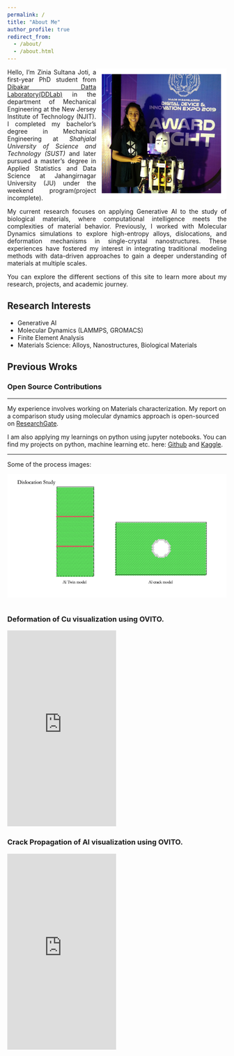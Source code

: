 ```yaml
---
permalink: /
title: "About Me"
author_profile: true
redirect_from: 
  - /about/
  - /about.html
---
```


<!--
    ![ZiniaSultanaJoti](/images/withRobot.png){: .align-right width = "100px"}
-->

<img align="right" width="300" height="300" src="/images/withRobot.png">

<div align="justify">

Hello, I’m Zinia Sultana Joti, a first-year PhD student from [Dibakar Datta Laboratory(DDLab)](https://dibakardatta.net/) in the department of Mechanical Engineering at the New Jersey Institute of Technology (NJIT). I completed my bachelor’s degree in Mechanical Engineering at *Shahjalal University of Science and Technology (SUST)* and later pursued a master’s degree in Applied Statistics and Data Science at Jahangirnagar University (JU) under the weekend program(project incomplete).  

My current research focuses on applying Generative AI to the study of biological materials, where computational intelligence meets the complexities of material behavior. Previously, I worked with Molecular Dynamics simulations to explore high-entropy alloys, dislocations, and deformation mechanisms in single-crystal nanostructures. These experiences have fostered my interest in integrating traditional modeling methods with data-driven approaches to gain a deeper understanding of materials at multiple scales.  

You can explore the different sections of this site to learn more about my research, projects, and academic journey.  

</div>

## Research Interests
- Generative AI
- Molecular Dynamics (LAMMPS, GROMACS)
- Finite Element Analysis
- Materials Science: Alloys, Nanostructures, Biological Materials

## Previous Wroks
### Open Source Contributions
------
My experience involves working on Materials characterization. My report on a comparison study using molecular dynamics approach is open-sourced on [ResearchGate](https://www.researchgate.net/publication/383490197_A_Comparison_Study_of_Metals_Mechanical_Properties_Under_Tensile_Loading_Using_Molecular_Dynamics_Simulations).

I am also applying my learnings on python using jupyter notebooks. You can find my projects on python, machine learning etc. here: [Github](https://github.com/ZiniaJoti) and [Kaggle](https://www.kaggle.com/ziniajoti).

------
Some of the process images: 
<div class="image-container">
    <img src="/images/dislocation.png" alt="Dislocation of Aluminum">
</div>   

### Deformation of Cu visualization using OVITO. 
<iframe width="250" height="450" src="https://www.youtube.com/embed/P3jBTJyS3xE" title="Deformation process of Cu under tensile load" frameborder="0" allow="accelerometer; autoplay; clipboard-write; encrypted-media; gyroscope; picture-in-picture; web-share" referrerpolicy="strict-origin-when-cross-origin" allowfullscreen></iframe>

### Crack Propagation of Al visualization using OVITO. 
<iframe width="250" height="450" src="https://www.youtube.com/embed/NapUYXw52Go" title="Crack simulations using Molecular Dynamics Simulations" frameborder="0" allow="accelerometer; autoplay; clipboard-write; encrypted-media; gyroscope; picture-in-picture; web-share" referrerpolicy="strict-origin-when_cross-origin" allowfullscreen></iframe>


<style>
    .image-container {
        display: flex;
        justify-content: space-between;
    }

    .image-container img {
        width: 700px;
        height: auto;
    }
</style>
